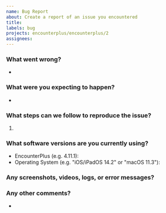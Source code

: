 ```yaml
---
name: Bug Report
about: Create a report of an issue you encountered
title:
labels: bug
projects: encounterplus/encounterplus/2
assignees:
---
```

### What went wrong?
- 

### What were you expecting to happen?
- 

### What steps can we follow to reproduce the issue?
1. 

### What software versions are you currently using?
- EncounterPlus (e.g. 4.11.1): 
- Operating System (e.g. "iOS/iPadOS 14.2" or "macOS 11.3"): 

### Any screenshots, videos, logs, or error messages?


### Any other comments?
- 
